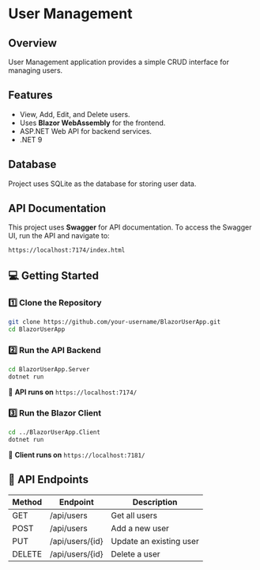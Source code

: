 # User Management

## Overview
User Management application provides a simple CRUD interface for managing users.

## Features
- View, Add, Edit, and Delete users.
- Uses **Blazor WebAssembly** for the frontend.
- ASP.NET Web API for backend services.
- .NET 9

##  Database
Project uses SQLite as the database for storing user data.

## API Documentation
This project uses **Swagger** for API documentation. To access the Swagger UI, run the API and navigate to:
```
https://localhost:7174/index.html
```

## 💻 Getting Started
### 1️⃣ Clone the Repository
```sh
git clone https://github.com/your-username/BlazorUserApp.git
cd BlazorUserApp
```

### 2️⃣ Run the API Backend
```sh
cd BlazorUserApp.Server
dotnet run
```
🚀 **API runs on** `https://localhost:7174/`

### 3️⃣ Run the Blazor Client
```sh
cd ../BlazorUserApp.Client
dotnet run
```
🚀 **Client runs on** `https://localhost:7181/`

## 🔄 API Endpoints
| Method | Endpoint         | Description           |
|--------|----------------|----------------------|
| GET    | /api/users      | Get all users        |
| POST   | /api/users      | Add a new user       |
| PUT    | /api/users/{id} | Update an existing user |
| DELETE | /api/users/{id} | Delete a user        |

